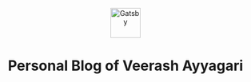 <p align="center">
  <a href="https://contextswitch.dev">
    <img alt="Gatsby" src="https://www.gatsbyjs.com/Gatsby-Monogram.svg" width="60" />
  </a>
</p>
<h1 align="center">
  Personal Blog of Veerash Ayyagari
</h1>
